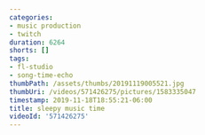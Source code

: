 ```yaml
---
categories:
- music production
- twitch
duration: 6264
shorts: []
tags:
- fl-studio
- song-time-echo
thumbPath: /assets/thumbs/20191119005521.jpg
thumbUri: /videos/571426275/pictures/1583335047
timestamp: 2019-11-18T18:55:21-06:00
title: sleepy music time
videoId: '571426275'
---
```


